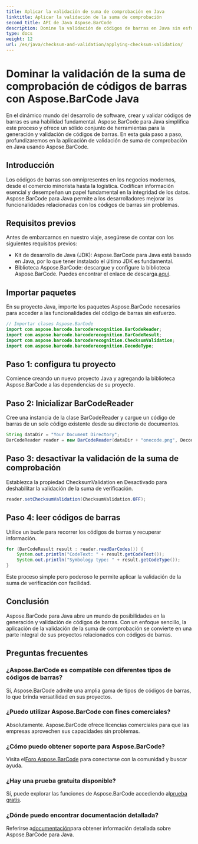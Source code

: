 ```yaml
---
title: Aplicar la validación de suma de comprobación en Java
linktitle: Aplicar la validación de la suma de comprobación
second_title: API de Java Aspose.BarCode
description: Domine la validación de códigos de barras en Java sin esfuerzo con Aspose.BarCode. Guía paso a paso para la validación de la suma de comprobación. ¡Mejore la integridad de los datos de su software!
type: docs
weight: 12
url: /es/java/checksum-and-validation/applying-checksum-validation/
---
```

# Dominar la validación de la suma de comprobación de códigos de barras con Aspose.BarCode Java

En el dinámico mundo del desarrollo de software, crear y validar códigos de barras es una habilidad fundamental. Aspose.BarCode para Java simplifica este proceso y ofrece un sólido conjunto de herramientas para la generación y validación de códigos de barras. En esta guía paso a paso, profundizaremos en la aplicación de validación de suma de comprobación en Java usando Aspose.BarCode.

## Introducción

Los códigos de barras son omnipresentes en los negocios modernos, desde el comercio minorista hasta la logística. Codifican información esencial y desempeñan un papel fundamental en la integridad de los datos. Aspose.BarCode para Java permite a los desarrolladores mejorar las funcionalidades relacionadas con los códigos de barras sin problemas.

## Requisitos previos

Antes de embarcarnos en nuestro viaje, asegúrese de contar con los siguientes requisitos previos:

- Kit de desarrollo de Java (JDK): Aspose.BarCode para Java está basado en Java, por lo que tener instalado el último JDK es fundamental.
-  Biblioteca Aspose.BarCode: descargue y configure la biblioteca Aspose.BarCode. Puedes encontrar el enlace de descarga.[aquí](https://releases.aspose.com/barcode/java/).

## Importar paquetes

En su proyecto Java, importe los paquetes Aspose.BarCode necesarios para acceder a las funcionalidades del código de barras sin esfuerzo.

```java
// Importar clases Aspose.BarCode
import com.aspose.barcode.barcoderecognition.BarCodeReader;
import com.aspose.barcode.barcoderecognition.BarCodeResult;
import com.aspose.barcode.barcoderecognition.ChecksumValidation;
import com.aspose.barcode.barcoderecognition.DecodeType;
```

## Paso 1: configura tu proyecto

Comience creando un nuevo proyecto Java y agregando la biblioteca Aspose.BarCode a las dependencias de su proyecto.

## Paso 2: Inicializar BarCodeReader

Cree una instancia de la clase BarCodeReader y cargue un código de barras de un solo código existente desde su directorio de documentos.

```java
String dataDir = "Your Document Directory";
BarCodeReader reader = new BarCodeReader(dataDir + "onecode.png", DecodeType.ONE_CODE);
```

## Paso 3: desactivar la validación de la suma de comprobación

Establezca la propiedad ChecksumValidation en Desactivado para deshabilitar la validación de la suma de verificación.

```java
reader.setChecksumValidation(ChecksumValidation.OFF);
```

## Paso 4: leer códigos de barras

Utilice un bucle para recorrer los códigos de barras y recuperar información.

```java
for (BarCodeResult result : reader.readBarCodes()) {
    System.out.println("CodeText: " + result.getCodeText());
    System.out.println("Symbology type: " + result.getCodeType());
}
```

Este proceso simple pero poderoso le permite aplicar la validación de la suma de verificación con facilidad.

## Conclusión

Aspose.BarCode para Java abre un mundo de posibilidades en la generación y validación de códigos de barras. Con un enfoque sencillo, la aplicación de la validación de la suma de comprobación se convierte en una parte integral de sus proyectos relacionados con códigos de barras.

## Preguntas frecuentes

### ¿Aspose.BarCode es compatible con diferentes tipos de códigos de barras?
Sí, Aspose.BarCode admite una amplia gama de tipos de códigos de barras, lo que brinda versatilidad en sus proyectos.

### ¿Puedo utilizar Aspose.BarCode con fines comerciales?
Absolutamente. Aspose.BarCode ofrece licencias comerciales para que las empresas aprovechen sus capacidades sin problemas.

### ¿Cómo puedo obtener soporte para Aspose.BarCode?
 Visita el[Foro Aspose.BarCode](https://forum.aspose.com/c/barcode/13) para conectarse con la comunidad y buscar ayuda.

### ¿Hay una prueba gratuita disponible?
 Sí, puede explorar las funciones de Aspose.BarCode accediendo al[prueba gratis](https://releases.aspose.com/).

### ¿Dónde puedo encontrar documentación detallada?
 Referirse a[documentación](https://reference.aspose.com/barcode/java/)para obtener información detallada sobre Aspose.BarCode para Java.

